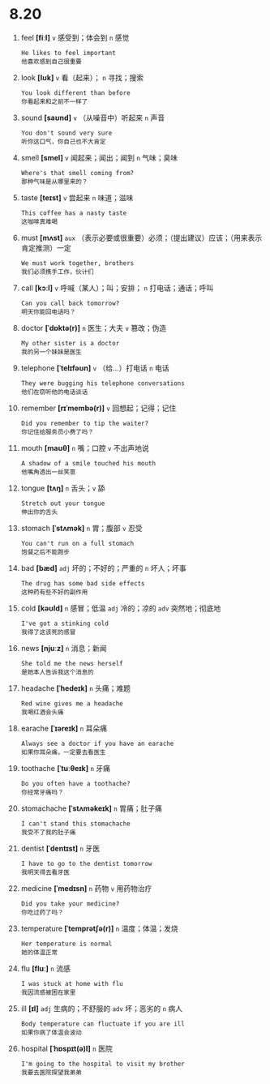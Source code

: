 # 8.20

1. feel **[fiːl]** `v` 感受到；体会到 `n` 感觉

   ```
   He likes to feel important
   他喜欢感到自己很重要
   ```

2. look **[lʊk]** `v` 看（起来）； `n` 寻找；搜索

   ```
   You look different than before
   你看起来和之前不一样了
   ```

3. sound **[saʊnd]** `v` （从噪音中）听起来 `n` 声音

   ```
   You don't sound very sure
   听你这口气，你自己也不大肯定
   ```

4. smell **[smel]** `v` 闻起来；闻出；闻到 `n` 气味；臭味

   ```
   Where's that smell coming from?
   那种气味是从哪里来的？
   ```

5. taste **[teɪst]** `v` 尝起来 `n` 味道；滋味

   ```
   This coffee has a nasty taste
   这咖啡真难喝
   ```

6. must **[mʌst]** `aux` （表示必要或很重要）必须；（提出建议）应该；（用来表示肯定推测）一定

   ```
   We must work together, brothers
   我们必须携手工作，伙计们
   ```

7. call **[kɔːl]** `v` 呼喊（某人）；叫；安排； `n` 打电话；通话；呼叫

   ```
   Can you call back tomorrow?
   明天你能回电话吗？
   ```

8. doctor **[ˈdɒktə(r)]** `n` 医生；大夫 `v` 篡改；伪造

   ```
   My other sister is a doctor
   我的另一个妹妹是医生
   ```

9. telephone **[ˈtelɪfəʊn]** `v` （给...）打电话 `n` 电话

   ```
   They were bugging his telephone conversations
   他们在窃听他的电话谈话
   ```

10. remember **[rɪˈmembə(r)]** `v` 回想起；记得；记住

    ```
    Did you remember to tip the waiter?
    你记住给服务员小费了吗？
    ```

11. mouth **[maʊθ]** `n` 嘴；口腔 `v` 不出声地说

    ```
    A shadow of a smile touched his mouth
    他嘴角透出一丝笑意
    ```

12. tongue **[tʌŋ]** `n` 舌头；`v` 舔

    ```
    Stretch out your tongue
    伸出你的舌头
    ```

13. stomach **[ˈstʌmək]** `n` 胃；腹部 `v` 忍受

    ```
    You can't run on a full stomach
    饱餐之后不能跑步
    ```

14. bad **[bæd]** `adj` 坏的；不好的；严重的 `n` 坏人；坏事

    ```
    The drug has some bad side effects
    这种药有些不好的副作用
    ```

15. cold **[kəʊld]** `n` 感冒；低温 `adj` 冷的；凉的 `adv` 突然地；彻底地

    ```
    I've got a stinking cold
    我得了这该死的感冒
    ```

16. news **[njuːz]** `n` 消息；新闻

    ```
    She told me the news herself
    是她本人告诉我这个消息的
    ```

17. headache **[ˈhedeɪk]** `n` 头痛；难题

    ```
    Red wine gives me a headache
    我喝红酒会头痛
    ```

18. earache **[ˈɪəreɪk]** `n` 耳朵痛

    ```
    Always see a doctor if you have an earache
    如果你耳朵痛，一定要去看医生
    ```

19. toothache **[ˈtuːθeɪk]** `n` 牙痛

    ```
    Do you often have a toothache?
    你经常牙痛吗？
    ```

20. stomachache **[ˈstʌməkeɪk]** `n` 胃痛；肚子痛

    ```
    I can't stand this stomachache
    我受不了我的肚子痛
    ```

21. dentist **[ˈdentɪst]** `n` 牙医

    ```
    I have to go to the dentist tomorrow
    我明天得去看牙医
    ```

22. medicine **[ˈmedɪsn]** `n` 药物 `v` 用药物治疗

    ```
    Did you take your medicine?
    你吃过药了吗？
    ```

23. temperature **[ˈtemprətʃə(r)]** `n` 温度；体温；发烧

    ```
    Her temperature is normal
    她的体温正常
    ```

24. flu **[fluː]** `n` 流感

    ```
    I was stuck at home with flu
    我因流感被困在家里
    ```

25. ill **[ɪl]** `adj` 生病的；不舒服的 `adv` 坏；恶劣的 `n` 病人

    ```
    Body temperature can fluctuate if you are ill
    如果你病了体温会波动
    ```

26. hospital **[ˈhɒspɪt(ə)l]** `n` 医院

    ```
    I'm going to the hospital to visit my brother
    我要去医院探望我弟弟
    ```
